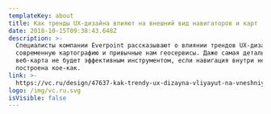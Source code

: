 ```yaml
---
templateKey: about
title: Как тренды UX-дизайна влияют на внешний вид навигаторов и карт
date: 2018-10-15T09:38:43.648Z
description: >-
  Специалисты компании Everpoint рассказывают о влиянии трендов UX-дизайна на
  современную картографию и привычные нам геосервисы. Даже самая детальная
  веб-карта не будет эффективным инструментом, если навигация внутри нее
  построена кое-как.
link: >-
  https://vc.ru/design/47637-kak-trendy-ux-dizayna-vliyayut-na-vneshniy-vid-navigatorov-i-kart
logo: /img/vc.ru.svg
isVisible: false
---
```


